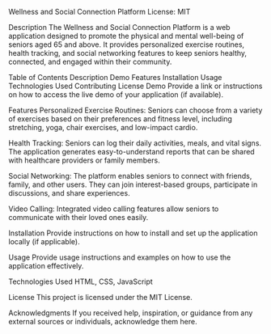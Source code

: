 Wellness and Social Connection Platform
License: MIT

Description
The Wellness and Social Connection Platform is a web application designed to promote the physical and mental well-being of seniors aged 65 and above. It provides personalized exercise routines, health tracking, and social networking features to keep seniors healthy, connected, and engaged within their community.

Table of Contents
Description
Demo
Features
Installation
Usage
Technologies Used
Contributing
License
Demo
Provide a link or instructions on how to access the live demo of your application (if available).

Features
Personalized Exercise Routines: Seniors can choose from a variety of exercises based on their preferences and fitness level, including stretching, yoga, chair exercises, and low-impact cardio.

Health Tracking: Seniors can log their daily activities, meals, and vital signs. The application generates easy-to-understand reports that can be shared with healthcare providers or family members.

Social Networking: The platform enables seniors to connect with friends, family, and other users. They can join interest-based groups, participate in discussions, and share experiences.

Video Calling: Integrated video calling features allow seniors to communicate with their loved ones easily.

Installation
Provide instructions on how to install and set up the application locally (if applicable).

Usage
Provide usage instructions and examples on how to use the application effectively.

Technologies Used
HTML, CSS, JavaScript


License
This project is licensed under the MIT License.

Acknowledgments
If you received help, inspiration, or guidance from any external sources or individuals, acknowledge them here.
